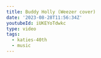 ```yaml
---
title: Buddy Holly (Weezer cover)
date: '2023-08-28T11:56:34Z'
youtubeId: iUKEYoTdwkc
type: video
tags:
  - katies-40th
  - music
---
```


